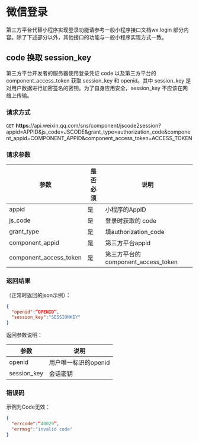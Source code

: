 # 微信登录

第三方平台代替小程序实现登录功能请参考一般小程序接口文档wx.login 部分内容。除了下述部分以外，其他接口的功能与一般小程序实现方式一致。

## code 换取 session_key

第三方平台开发者的服务器使用登录凭证 code 以及第三方平台的component_access_token 获取 session_key 和 openid。其中 session_key 是对用户数据进行加密签名的密钥。为了自身应用安全，session_key 不应该在网络上传输。

### 请求方式

`GET` **https**://api.weixin.qq.com/sns/component/jscode2session?appid=APPID&js_code=JSCODE&grant_type=authorization_code&component_appid=COMPONENT_APPID&component_access_token=ACCESS_TOKEN

### 请求参数

|参数	                  |是否必须	|说明
|-|-|-|
|appid	                |是	      |小程序的AppID
|js_code	              |是	      |登录时获取的 code
|grant_type	            |是	      |填authorization_code
|component_appid	      |是	      |第三方平台appid
|component_access_token	|是	      |第三方平台的 component_access_token

### 返回结果

（正常时返回的json示例）：
```json
{
  "openid":“OPENID”,
  "session_key":"SESSIONKEY"
}
```

返回参数说明：

|参数	        |说明
|-|-|
|openid	      |用户唯一标识的openid
|session_key	|会话密钥

### 错误码

示例为Code无效：
```json
{
  "errcode":“40029”,
  "errmsg":"invalid code"
}
```